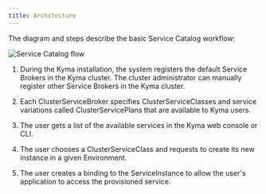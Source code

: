 ```yaml
---
title: Architecture
---
```


The diagram and steps describe the basic Service Catalog workflow:

![Service Catalog flow](assets/service-catalog-flow.png)

1. During the Kyma installation, the system registers the default Service Brokers in the Kyma cluster. The cluster administrator can manually register other Service Brokers in the Kyma cluster.

2. Each ClusterServiceBroker specifies ClusterServiceClasses and service variations called ClusterServicePlans that are available to Kyma users.

3. The user gets a list of the available services in the Kyma web console or CLI.

4. The user chooses a ClusterServiceClass and requests to create its new instance in a given Environment.

5. The user creates a binding to the ServiceInstance to allow the user's application to access the provisioned service.
